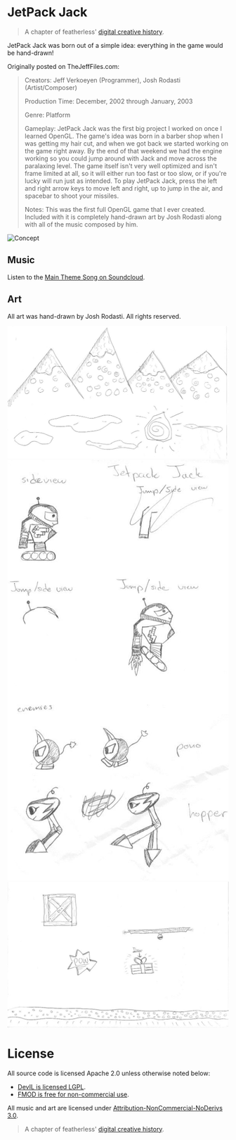 # JetPack Jack

> A chapter of featherless' [digital creative history](https://github.com/featherless/digital-creative-history).

JetPack Jack was born out of a simple idea: everything in the game would be hand-drawn!

Originally posted on TheJeffFiles.com:

> Creators: Jeff Verkoeyen (Programmer), Josh Rodasti (Artist/Composer)
> 
> Production Time: December, 2002 through January, 2003
> 
> Genre: Platform
> 
> Gameplay: JetPack Jack was the first big project I worked on once I learned OpenGL. The game's idea was born in a barber shop when I was getting my hair cut, and when we got back we started working on the game right away. By the end of that weekend we had the engine working so you could jump around with Jack and move across the paralaxing level. The game itself isn't very well optimized and isn't frame limited at all, so it will either run too fast or too slow, or if you're lucky will run just as intended. To play JetPack Jack, press the left and right arrow keys to move left and right, up to jump in the air, and spacebar to shoot your missiles.
>
> Notes: This was the first full OpenGL game that I ever created. Included with it is completely hand-drawn art by Josh Rodasti along with all of the music composed by him.

![Concept](https://raw.githubusercontent.com/featherless/2003-JetPack-Jack/master/videos/preview.gif)

## Music

Listen to the [Main Theme Song on Soundcloud](https://soundcloud.com/featherless-digital-creative-history/2003-jetpack-jack).

## Art

All art was hand-drawn by Josh Rodasti. All rights reserved.

![Concept](https://raw.githubusercontent.com/featherless/2003-JetPack-Jack/master/art/backgrounds.jpg)
![Concept](https://raw.githubusercontent.com/featherless/2003-JetPack-Jack/master/art/characters.jpg)
![Concept](https://raw.githubusercontent.com/featherless/2003-JetPack-Jack/master/art/levelpieces.jpg)

# License

All source code is licensed Apache 2.0 unless otherwise noted below:

- [DevIL is licensed LGPL](http://openil.sourceforge.net/license.php).
- [FMOD is free for non-commercial use](https://www.fmod.org/files/public/LICENSE.TXT).

All music and art are licensed under [Attribution-NonCommercial-NoDerivs 3.0](https://creativecommons.org/licenses/by-nc-nd/3.0/us/).

> A chapter of featherless' [digital creative history](https://github.com/featherless/digital-creative-history).
